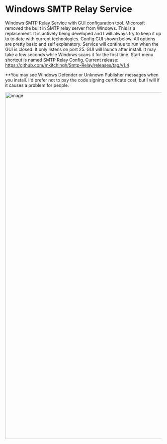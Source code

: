 # Windows SMTP Relay Service
Windows SMTP Relay Service with GUI configuration tool.
Micorosft removed the built in SMTP relay server from Windows. This is a replacement. It is actively being developed and I will always try to keep it up to to date with current technologies.
Config GUI shown below. All options are pretty basic and self explanatory. Service will continue to run when the GUI is closed. It only listens on port 25.
GUI will launch after install. It may take a few seconds while Windows scans it for the first time. Start menu shortcut is named SMTP Relay Config. 
Current release: https://github.com/mkitchingh/Smtp-Relay/releases/tag/v1.4

**You may see Windows Defender or Unknown Publisher messages when you install. I'd prefer not to pay the code signing certificate cost, but I will if it causes a problem for people.  

<img width="1360" height="1117" alt="image" src="https://github.com/user-attachments/assets/716ae0a9-dd57-4b20-8496-46f82d45dea6" />
